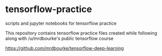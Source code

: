 # tensorflow-practice
scripts and jupyter notebooks for tensorflow practice

This repository contains tensorflow practice files created while following along with /u/mrdbourke's public tensorflow course

https://github.com/mrdbourke/tensorflow-deep-learning
